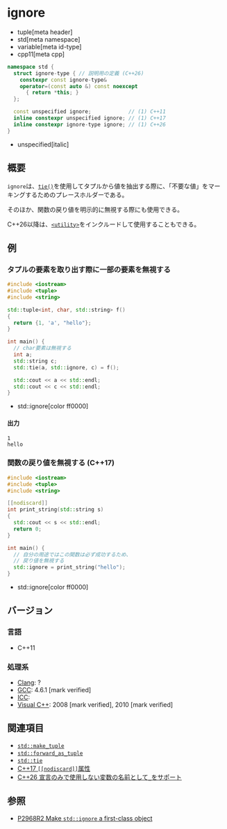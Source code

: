 # ignore
* tuple[meta header]
* std[meta namespace]
* variable[meta id-type]
* cpp11[meta cpp]

```cpp
namespace std {
  struct ignore-type { // 説明用の定義 (C++26)
    constexpr const ignore-type&
    operator=(const auto &) const noexcept
      { return *this; }
  };

  const unspecified ignore;            // (1) C++11
  inline constexpr unspecified ignore; // (1) C++17
  inline constexpr ignore-type ignore; // (1) C++26
}
```
* unspecified[italic]

## 概要
`ignore`は、[`tie()`](tie.md)を使用してタプルから値を抽出する際に、「不要な値」をマーキングするためのプレースホルダーである。

そのほか、関数の戻り値を明示的に無視する際にも使用できる。

C++26以降は、[`<utility>`](/reference/utility.md)をインクルードして使用することもできる。


## 例
### タプルの要素を取り出す際に一部の要素を無視する
```cpp example
#include <iostream>
#include <tuple>
#include <string>

std::tuple<int, char, std::string> f()
{
  return {1, 'a', "hello"};
}

int main() {
  // char要素は無視する
  int a;
  std::string c;
  std::tie(a, std::ignore, c) = f();

  std::cout << a << std::endl;
  std::cout << c << std::endl;
}
```
* std::ignore[color ff0000]

#### 出力
```
1
hello
```

### 関数の戻り値を無視する (C++17)
```cpp example
#include <iostream>
#include <tuple>
#include <string>

[[nodiscard]]
int print_string(std::string s)
{
  std::cout << s << std::endl;
  return 0;
}

int main() {
  // 自分の用途ではこの関数は必ず成功するため、
  // 戻り値を無視する
  std::ignore = print_string("hello");
}
```
* std::ignore[color ff0000]


## バージョン
### 言語
- C++11

### 処理系
- [Clang](/implementation.md#clang): ?
- [GCC](/implementation.md#gcc): 4.6.1 [mark verified]
- [ICC](/implementation.md#icc): 
- [Visual C++](/implementation.md#visual_cpp): 2008 [mark verified], 2010 [mark verified]


## 関連項目
- [`std::make_tuple`](make_tuple.md)
- [`std::forward_as_tuple`](forward_as_tuple.md)
- [`std::tie`](tie.md)
- [C++17 `[[nodiscard]]`属性](/lang/cpp17/nodiscard.md)
- [C++26 宣言のみで使用しない変数の名前として`_`をサポート](/lang/cpp26/nice_placeholder_with_no_name.md)


## 参照
- [P2968R2 Make `std::ignore` a first-class object](https://www.open-std.org/jtc1/sc22/wg21/docs/papers/2023/p2968r2.html)
